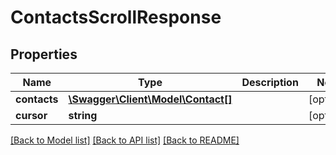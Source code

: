 # ContactsScrollResponse

## Properties
Name | Type | Description | Notes
------------ | ------------- | ------------- | -------------
**contacts** | [**\Swagger\Client\Model\Contact[]**](Contact.md) |  | [optional] 
**cursor** | **string** |  | [optional] 

[[Back to Model list]](../README.md#documentation-for-models) [[Back to API list]](../README.md#documentation-for-api-endpoints) [[Back to README]](../README.md)

